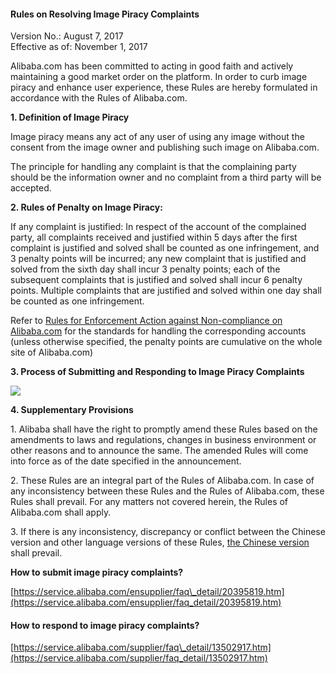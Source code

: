 #### Rules on Resolving Image Piracy Complaints

Version No.: August 7, 2017                                                                      Effective as of: November 1, 2017

Alibaba.com has been committed to acting in good faith and actively maintaining a good market order on the platform. In order to curb image piracy and enhance user experience, these Rules are hereby formulated in accordance with the Rules of Alibaba.com.

**1\. Definition of Image Piracy**

Image piracy means any act of any user of using any image without the consent from the image owner and publishing such image on Alibaba.com.

The principle for handling any complaint is that the complaining party should be the information owner and no complaint from a third party will be accepted.

**2\. Rules of Penalty on Image Piracy:**

If any complaint is justified: In respect of the account of the complained party, all complaints received and justified within 5 days after the first complaint is justified and solved shall be counted as one infringement, and 3 penalty points will be incurred; any new complaint that is justified and solved from the sixth day shall incur 3 penalty points; each of the subsequent complaints that is justified and solved shall incur 6 penalty points. Multiple complaints that are justified and solved within one day shall be counted as one infringement.

Refer to [Rules for Enforcement Action against Non-compliance on Alibaba.com](https://rule.alibaba.com/rule/detail/3465.htm) for the standards for handling the corresponding accounts (unless otherwise specified, the penalty points are cumulative on the whole site of Alibaba.com)

**3\. Process of Submitting and Responding to Image Piracy Complaints**

![](http://img.daily.taobaocdn.net/tps/TB1Q3W9Xow7LKJjyzdKXXaShXXa-631-751.png)

**4\. Supplementary Provisions**

1\. Alibaba shall have the right to promptly amend these Rules based on the amendments to laws and regulations, changes in business environment or other reasons and to announce the same. The amended Rules will come into force as of the date specified in the announcement.

2\. These Rules are an integral part of the Rules of Alibaba.com. In case of any inconsistency between these Rules and the Rules of Alibaba.com, these Rules shall prevail. For any matters not covered herein, the Rules of Alibaba.com shall apply.

3\. If there is any inconsistency, discrepancy or conflict between the Chinese version and other language versions of these Rules, [the Chinese version](https://rule.alibaba.com/rule/detail/6392.htm) shall prevail.

**How to submit image piracy complaints?**

[https://service.alibaba.com/ensupplier/faq\_detail/20395819.htm](https://service.alibaba.com/ensupplier/faq_detail/20395819.htm)

#### **How to respond to image piracy complaints?**

[https://service.alibaba.com/supplier/faq\_detail/13502917.htm](https://service.alibaba.com/supplier/faq_detail/13502917.htm)